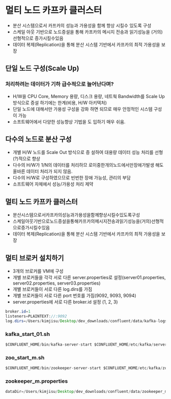 # 멀티 노드 카프카 클러스터
- 분산 시스템으로서 카프카의 성능과 가용성을 함께 향상 시킬수 있도록 구성
- 스케일 아웃 기반으로 노드증설을 통해 카프카의 메시지 전송과 읽기성능을 (거의)선형적으로 증가시킬수있음
- 데이터 복제(Replication)을 통해 분산 시스템 기반에서 카프카의 최적 가용성을 보장

## 단일 노드 구성(Scale Up)
### 처리하려는 데이터가 기하 급수적으로 늘어난다며?
- H/W을 CPU Core, Memory 용량, 디스크 용량, 네트웍 Bandwidth를 Scale Up 방식으로 증설 하기에는 한계(비용, H/W 아키텍처)
- 단일 노드에 대해서만 가용성 구성을 강화 하면 되므로 매우 안정적인 시스템 구성이 가능
- 소프트웨어에서 다양한 성능향상 기법을 도 입하기 매우 쉬움.

## 다수의 노드로 분산 구성

- 개별 H/W 노드를 Scale Out 방식으로 증 설하여 대용량 데이터 성능 처리를 선형 (?)적으로 향상
- 다수의 H/W가 1/N의 데이터를 처리하므 로이중한개의노드에서만장애가발생 해도 올바른 데이터 처리가 되지 않음.
- 다수의 H/W로 구성하였으므로 빈번한 장애 가능성, 관리의 부담
- 소프트웨어 자체에서 성능/가용성 처리 제약

## 멀티 노드 카프카 클러스터
- 분산시스템으로서카프카의성능과가용성을함께향상시킬수있도록구성
- 스케일아웃기반으로노드증설을통해카프카의메시지전송과읽기성능을(거의)선형적으로증가시킬수있음
- 데이터 복제(Replication)을 통해 분산 시스템 기반에서 카프카의 최적 가용성을 보장


## 멀티 브로커 설치하기
- 3개의 브로커를 VM에 구성
- 개별 브로커들을 각각 서로 다른 server.properties로 설정(server01.properties,
server02.properties, server03.properties)
- 개별 브로커들이 서로 다른 log.dirs를 가짐
- 개별 브로커들이 서로 다른 port 번호를 가짐(9092, 9093, 9094)
- server.properties에 서로 다른 broker.id 설정 (1, 2, 3)

```java
broker.id=1
listeners=PLAINTEXT://:9092
log.dirs=/Users/kimjisu/Desktop/dev_downloads/confluent/data/kafka-logs-01
```

### kafka_start_01.sh
```java
$CONFLUENT_HOME/bin/kafka-server-start $CONFLUENT_HOME/etc/kafka/server_01.properties

```

### zoo_start_m.sh

```java
$CONFLUENT_HOME/bin/zookeeper-server-start $CONFLUENT_HOME/etc/kafka/zookeeper_m.properties

```

### zookeeper_m.properties
```java
dataDir=/Users/kimjisu/Desktop/dev_downloads/confluent/data/zookeeper_m
```







